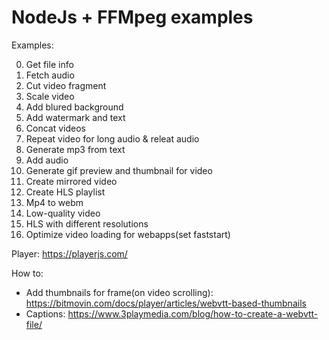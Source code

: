 # NodeJs + FFMpeg examples

Examples:

0. Get file info
1. Fetch audio
2. Cut video fragment
3. Scale video 
4. Add blured background
5. Add watermark and text
6. Concat videos
7. Repeat video for long audio & releat audio
8. Generate mp3 from text
9. Add audio
10. Generate gif preview and thumbnail for video
11. Create mirrored video
12. Create HLS playlist
13. Mp4 to webm
14. Low-quality video
15. HLS with different resolutions
16. Optimize video loading for webapps(set faststart)

Player: https://playerjs.com/

How to:
- Add thumbnails for frame(on video scrolling): https://bitmovin.com/docs/player/articles/webvtt-based-thumbnails 
- Captions: https://www.3playmedia.com/blog/how-to-create-a-webvtt-file/